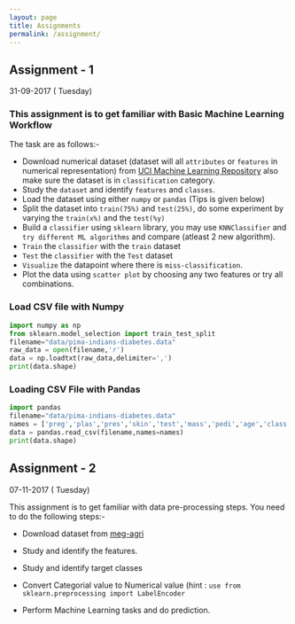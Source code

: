 ```yaml
---
layout: page
title: Assignments
permalink: /assignment/
---
```

## Assignment - 1 
31-09-2017 ( Tuesday)

### This assignment is to get familiar with Basic Machine Learning Workflow

The task are as follows:-
 - Download numerical dataset (dataset will all `attributes` or `features` in numerical representation) from [UCI Machine Learning Repository](http://archive.ics.uci.edu/ml/index.php) also make sure the dataset is in `classification` category.
 - Study the `dataset` and identify `features` and `classes`. 
 - Load the dataset using either `numpy` or `pandas` (Tips is given below)
 - Split the dataset into `train(75%)` and `test(25%)`, do some experiment by varying the `train(x%)` and the `test(%y)` 
 - Build a `classifier` using `sklearn` library, you may use `KNNClassifier` and `try different ML algorithms` and compare (atleast 2 new algorithm). 
 - `Train` the `classifier` with the `train` dataset
 - `Test` the `classifier` with the `Test` dataset
 - `Visualize` the datapoint where there is `miss-classification`.
 - Plot the data using `scatter plot` by choosing any two features or try all combinations.


### Load CSV file with Numpy
```python
import numpy as np
from sklearn.model_selection import train_test_split
filename="data/pima-indians-diabetes.data"
raw_data = open(filename,'r')
data = np.loadtxt(raw_data,delimiter=',')
print(data.shape)
```

### Loading CSV File with Pandas


```python
import pandas
filename="data/pima-indians-diabetes.data"
names = ['preg','plas','pres','skin','test','mass','pedi','age','class']
data = pandas.read_csv(filename,names=names)
print(data.shape)

```

## Assignment - 2 
07-11-2017 ( Tuesday)

This assignment is to get familiar with data pre-processing steps. You need to do the following steps:-
 - Download dataset from [meg-agri](https://data.gov.in/catalog/monthly-market-arrival-agricultural-produce)
 - Study and identify the features.
 - Study and identify target classes
 - Convert Categorial value to Numerical value (hint : 
 ```use from sklearn.preprocessing import LabelEncoder```
 
 - Perform Machine Learning tasks and do prediction.


